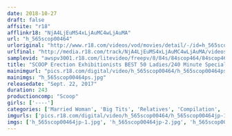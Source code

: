 ```yaml
---
date: 2018-10-27
draft: false
affsite: "r18"
afflinkr18: "NjA4LjEuMS4xLjAuMC4wLjAuMA"
url: "h_565scop00464"
urloriginal: "http://www.r18.com/videos/vod/movies/detail/-/id=h_565scop00464"
urlfinal: "http://media.r18.com/track/NjA4LjEuMS4xLjAuMC4wLjAuMA/videos/vod/movies/detail/-/id=h_565scop00464"
samplevid: "awspv3001.r18.com/litevideo/freepv/8/84s/84scop464/84scop464_dmb_w.mp4"
title: "SCOOP Erection Exhibitionists BEST 50 Ladies/240 Minute Special!! 2"
mainimgurl: "pics.r18.com/digital/video/h_565scop00464/h_565scop00464ps.jpg"
mainimgs: "h_565scop00464ps.jpg"
releasedate: "Sept. 22, 2017"
duration: 243
productioncomp: "Scoop"
girls: ['----']
categories: ['Married Woman', 'Big Tits', 'Relatives', 'Compilation', 'Over 4 Hours', 'Hi-Def']
imgurls: ['pics.r18.com/digital/video/h_565scop00464/h_565scop00464jp-1.jpg', 'pics.r18.com/digital/video/h_565scop00464/h_565scop00464jp-2.jpg', 'pics.r18.com/digital/video/h_565scop00464/h_565scop00464jp-3.jpg', 'pics.r18.com/digital/video/h_565scop00464/h_565scop00464jp-4.jpg', 'pics.r18.com/digital/video/h_565scop00464/h_565scop00464jp-5.jpg', 'pics.r18.com/digital/video/h_565scop00464/h_565scop00464jp-6.jpg', 'pics.r18.com/digital/video/h_565scop00464/h_565scop00464jp-7.jpg', 'pics.r18.com/digital/video/h_565scop00464/h_565scop00464jp-8.jpg', 'pics.r18.com/digital/video/h_565scop00464/h_565scop00464jp-9.jpg', 'pics.r18.com/digital/video/h_565scop00464/h_565scop00464jp-10.jpg', 'pics.r18.com/digital/video/h_565scop00464/h_565scop00464jp-11.jpg', 'pics.r18.com/digital/video/h_565scop00464/h_565scop00464jp-12.jpg', 'pics.r18.com/digital/video/h_565scop00464/h_565scop00464jp-13.jpg', 'pics.r18.com/digital/video/h_565scop00464/h_565scop00464jp-14.jpg', 'pics.r18.com/digital/video/h_565scop00464/h_565scop00464jp-15.jpg', 'pics.r18.com/digital/video/h_565scop00464/h_565scop00464jp-16.jpg', 'pics.r18.com/digital/video/h_565scop00464/h_565scop00464jp-17.jpg', 'pics.r18.com/digital/video/h_565scop00464/h_565scop00464jp-18.jpg', 'pics.r18.com/digital/video/h_565scop00464/h_565scop00464jp-19.jpg', 'pics.r18.com/digital/video/h_565scop00464/h_565scop00464jp-20.jpg']
imgs: ['h_565scop00464jp-1.jpg', 'h_565scop00464jp-2.jpg', 'h_565scop00464jp-3.jpg', 'h_565scop00464jp-4.jpg', 'h_565scop00464jp-5.jpg', 'h_565scop00464jp-6.jpg', 'h_565scop00464jp-7.jpg', 'h_565scop00464jp-8.jpg', 'h_565scop00464jp-9.jpg', 'h_565scop00464jp-10.jpg', 'h_565scop00464jp-11.jpg', 'h_565scop00464jp-12.jpg', 'h_565scop00464jp-13.jpg', 'h_565scop00464jp-14.jpg', 'h_565scop00464jp-15.jpg', 'h_565scop00464jp-16.jpg', 'h_565scop00464jp-17.jpg', 'h_565scop00464jp-18.jpg', 'h_565scop00464jp-19.jpg', 'h_565scop00464jp-20.jpg']
---
```

